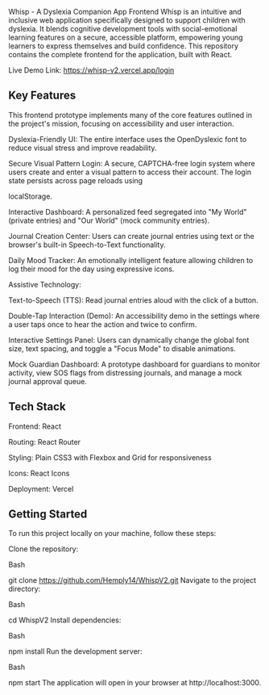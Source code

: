 Whisp - A Dyslexia Companion App Frontend
Whisp is an intuitive and inclusive web application specifically designed to support children with dyslexia. It blends cognitive development tools with social-emotional learning features on a secure, accessible platform, empowering young learners to express themselves and build confidence.  This repository contains the complete frontend for the application, built with React.



Live Demo Link: https://whisp-v2.vercel.app/login

## Key Features
This frontend prototype implements many of the core features outlined in the project's mission, focusing on accessibility and user interaction.


Dyslexia-Friendly UI: The entire interface uses the OpenDyslexic font to reduce visual stress and improve readability. 



Secure Visual Pattern Login: A secure, CAPTCHA-free login system where users create and enter a visual pattern to access their account.  The login state persists across page reloads using 


localStorage.


Interactive Dashboard: A personalized feed segregated into "My World" (private entries) and "Our World" (mock community entries). 


Journal Creation Center: Users can create journal entries using text or the browser's built-in Speech-to-Text functionality. 



Daily Mood Tracker: An emotionally intelligent feature allowing children to log their mood for the day using expressive icons. 

Assistive Technology:


Text-to-Speech (TTS): Read journal entries aloud with the click of a button. 


Double-Tap Interaction (Demo): An accessibility demo in the settings where a user taps once to hear the action and twice to confirm. 


Interactive Settings Panel: Users can dynamically change the global font size, text spacing, and toggle a "Focus Mode" to disable animations. 


Mock Guardian Dashboard: A prototype dashboard for guardians to monitor activity, view SOS flags from distressing journals, and manage a mock journal approval queue. 



## Tech Stack
Frontend: React

Routing: React Router

Styling: Plain CSS3 with Flexbox and Grid for responsiveness

Icons: React Icons

Deployment: Vercel

## Getting Started
To run this project locally on your machine, follow these steps:

Clone the repository:

Bash

git clone https://github.com/Hemply14/WhispV2.git
Navigate to the project directory:

Bash

cd WhispV2
Install dependencies:

Bash

npm install
Run the development server:

Bash

npm start
The application will open in your browser at http://localhost:3000.
